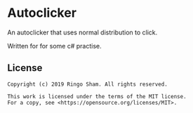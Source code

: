 # Autoclicker

An autoclicker that uses normal distribution to click.

Written for for some c# practise.

## License

```
Copyright (c) 2019 Ringo Sham. All rights reserved.

This work is licensed under the terms of the MIT license.  
For a copy, see <https://opensource.org/licenses/MIT>.
```